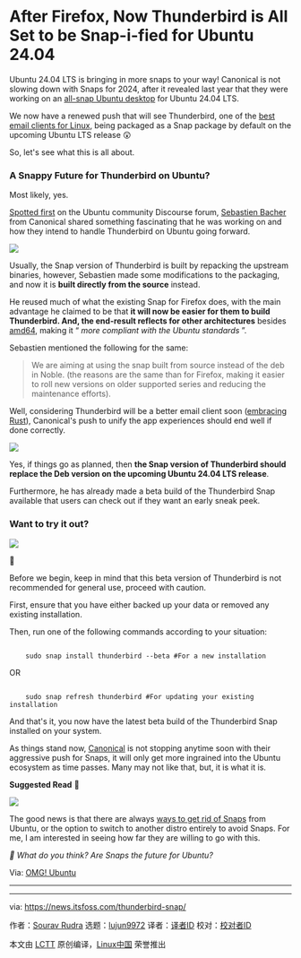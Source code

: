[#]: subject: "After Firefox, Now Thunderbird is All Set to be Snap-i-fied for Ubuntu 24.04"
[#]: via: "https://news.itsfoss.com/thunderbird-snap/"
[#]: author: "Sourav Rudra https://news.itsfoss.com/author/sourav/"
[#]: collector: "lujun9972/lctt-scripts-1705972010"
[#]: translator: " "
[#]: reviewer: " "
[#]: publisher: " "
[#]: url: " "

After Firefox, Now Thunderbird is All Set to be Snap-i-fied for Ubuntu 24.04
======
Ubuntu 24.04 LTS is bringing in more snaps to your way!
Canonical is not slowing down with Snaps for 2024, after it revealed last year that they were working on an [all-snap Ubuntu desktop][1] for Ubuntu 24.04 LTS.

We now have a renewed push that will see Thunderbird, one of the [best email clients for Linux][2], being packaged as a Snap package by default on the upcoming Ubuntu LTS release 😲

So, let's see what this is all about.

### A Snappy Future for Thunderbird on Ubuntu?

Most likely, yes.

[Spotted first][3] on the Ubuntu community Discourse forum, [Sebastien Bacher][4] from Canonical shared something fascinating that he was working on and how they intend to handle Thunderbird on Ubuntu going forward.

![][5]

Usually, the Snap version of Thunderbird is built by repacking the upstream binaries, however, Sebastien made some modifications to the packaging, and now it is **built directly from the source** instead.

He reused much of what the existing Snap for Firefox does, with the main advantage he claimed to be that **it will now be easier for them to build Thunderbird. And, the end-result reflects for other architectures** besides [amd64][6], making it “ _more compliant with the Ubuntu standards_ ”.

Sebastien mentioned the following for the same:

> We are aiming at using the snap built from source instead of the deb in Noble. (the reasons are the same than for Firefox, making it easier to roll new versions on older supported series and reducing the maintenance efforts).

Well, considering Thunderbird will be a better email client soon ([embracing Rust][7]), Canonical's push to unify the app experiences should end well if done correctly.

![][8]

Yes, if things go as planned, then **the Snap version of Thunderbird should replace the Deb version on the upcoming Ubuntu 24.04 LTS release**.

Furthermore, he has already made a beta build of the Thunderbird Snap available that users can check out if they want an early sneak peek.

### Want to try it out?

![][9]

🚧

Before we begin, keep in mind that this beta version of Thunderbird is not recommended for general use, proceed with caution.

First, ensure that you have either backed up your data or removed any existing installation.

Then, run one of the following commands according to your situation:

```

    sudo snap install thunderbird --beta #For a new installation

```

OR

```

    sudo snap refresh thunderbird #For updating your existing installation

```

And that's it, you now have the latest beta build of the Thunderbird Snap installed on your system.

As things stand now, [Canonical][10] is not stopping anytime soon with their aggressive push for Snaps, it will only get more ingrained into the Ubuntu ecosystem as time passes. Many may not like that, but, it is what it is.

**Suggested Read** 📖

![][11]

The good news is that there are always [ways to get rid of Snaps][12] from Ubuntu, or the option to switch to another distro entirely to avoid Snaps. For me, I am interested in seeing how far they are willing to go with this.

_💬 What do you think? Are Snaps the future for Ubuntu?_

Via: [OMG! Ubuntu][13]

* * *

--------------------------------------------------------------------------------

via: https://news.itsfoss.com/thunderbird-snap/

作者：[Sourav Rudra][a]
选题：[lujun9972][b]
译者：[译者ID](https://github.com/译者ID)
校对：[校对者ID](https://github.com/校对者ID)

本文由 [LCTT](https://github.com/LCTT/TranslateProject) 原创编译，[Linux中国](https://linux.cn/) 荣誉推出

[a]: https://news.itsfoss.com/author/sourav/
[b]: https://github.com/lujun9972
[1]: https://news.itsfoss.com/ubuntu-all-snap-desktop/
[2]: https://itsfoss.com/best-email-clients-linux/
[3]: https://discourse.ubuntu.com/t/thunderbird-beta-snap-built-from-source-call-for-testing-and-next-steps-for-noble/42294
[4]: https://discourse.ubuntu.com/u/seb128
[5]: https://news.itsfoss.com/content/images/2024/02/discourse-thunderbird.jpg
[6]: https://en.wikipedia.org/wiki/X86-64
[7]: https://mstdn.io/@codewiz/111868481684467288
[8]: https://news.itsfoss.com/content/images/2023/04/Follow-us-on-Google-News.png
[9]: https://news.itsfoss.com/content/images/2024/02/Thunderbird_Snap.png
[10]: https://canonical.com/
[11]: https://itsfoss.com/content/images/size/w256h256/2022/12/android-chrome-192x192.png
[12]: https://itsfoss.com/remove-snap/
[13]: https://www.omgubuntu.co.uk/2024/02/thunderbird-snap-in-ubuntu-24-04
